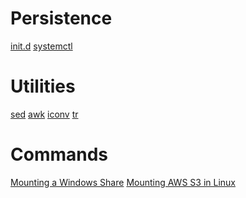 <!-- TITLE: Linux -->
<!-- SUBTITLE: A quick summary of Linux -->

# Persistence
[init.d](/linux-initd)
[systemctl](/linux-systemctl)

# Utilities
[sed](/sed)
[awk](/awk)
[iconv](/iconv)
[tr](/tr)

# Commands
[Mounting a Windows Share](/mntwinshare)
[Mounting AWS S3 in Linux](/mnts3)
